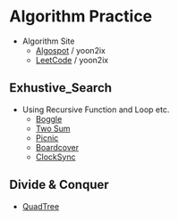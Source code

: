 # Algorithm Practice
* Algorithm Site
    * [Algospot](https://algospot.com/) / yoon2ix
    * [LeetCode](https://leetcode.com/) / yoon2ix

## Exhustive_Search
* Using Recursive Function and Loop etc.
    * [Boggle](https://algospot.com/judge/problem/read/BOGGLE)
    * [Two Sum](https://leetcode.com/problems/two-sum/)
    * [Picnic](https://algospot.com/judge/problem/read/PICNIC)
    * [Boardcover](https://algospot.com/judge/problem/read/BOARDCOVER)
    * [ClockSync](https://algospot.com/judge/problem/read/CLOCKSYNC)

## Divide & Conquer
* [QuadTree](https://algospot.com/judge/problem/read/QUADTREE)

